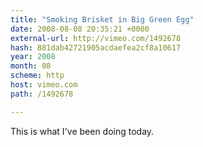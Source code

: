 ```yaml
---
title: "Smoking Brisket in Big Green Egg"
date: 2008-08-08 20:35:21 +0000
external-url: http://vimeo.com/1492678
hash: 881dab42721905acdaefea2cf8a10617
year: 2008
month: 08
scheme: http
host: vimeo.com
path: /1492678

---
```


This is what I've been doing today.

